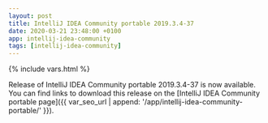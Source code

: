 ```yaml
---
layout: post
title: IntelliJ IDEA Community portable 2019.3.4-37
date: 2020-03-21 23:48:00 +0100
app: intellij-idea-community
tags: [intellij-idea-community]
---
```

{% include vars.html %}

Release of IntelliJ IDEA Community portable 2019.3.4-37 is now available.<br />
You can find links to download this release on the [IntelliJ IDEA Community portable page]({{ var_seo_url | append: '/app/intellij-idea-community-portable/' }}).